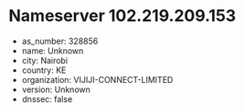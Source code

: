 # Nameserver 102.219.209.153

* as_number: 328856
* name: Unknown
* city: Nairobi
* country: KE
* organization: VIJIJI-CONNECT-LIMITED
* version: Unknown
* dnssec: false
